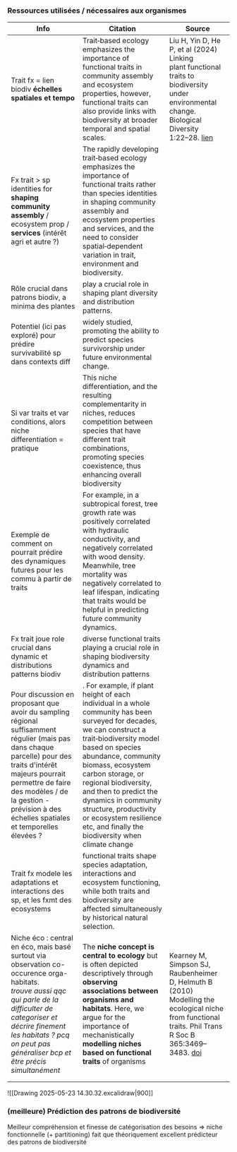 
### Ressources utilisées / nécessaires aux organismes

| Info                                                                                                                                                                                                                                                                      | Citation                                                                                                                                                                                                                                                                                                                                                                                                      | Source                                                                                                                                                                                           |
| ------------------------------------------------------------------------------------------------------------------------------------------------------------------------------------------------------------------------------------------------------------------------- | ------------------------------------------------------------------------------------------------------------------------------------------------------------------------------------------------------------------------------------------------------------------------------------------------------------------------------------------------------------------------------------------------------------- | ------------------------------------------------------------------------------------------------------------------------------------------------------------------------------------------------ |
| Trait fx = lien biodiv **échelles spatiales et tempo**                                                                                                                                                                                                                    | Trait‐based ecology emphasizes the  importance of functional traits in community assembly and ecosystem properties,  however, functional traits can also provide links with biodiversity at broader temporal  and spatial scales.                                                                                                                                                                             | Liu H, Yin D, He P, et al (2024) Linking <br>plant functional traits to biodiversity under<br>environmental change. Biological Diversity<br>1:22–28.  [lien](https://doi.org/10.1002/bod2.12004) |
| Fx trait > sp identities for **shaping community assembly** / ecosystem prop / **services** (intérêt agri et autre ?)                                                                                                                                                     | The rapidly developing trait‐based ecology emphasizes the importance of functional traits rather than species identities in shaping  community assembly and ecosystem properties and services, and  the need to consider spatial‐dependent variation in trait, environment and biodiversity.                                                                                                                  |                                                                                                                                                                                                  |
| Rôle crucial dans patrons biodiv, a minima des plantes                                                                                                                                                                                                                    | play a crucial role in shaping plant  diversity and distribution patterns.                                                                                                                                                                                                                                                                                                                                    |                                                                                                                                                                                                  |
| Potentiel (ici pas exploré) pour prédire survivabilité sp dans contexts diff                                                                                                                                                                                              | widely studied, promoting  the ability to predict species survivorship under future environmental change.                                                                                                                                                                                                                                                                                                     |                                                                                                                                                                                                  |
| Si var traits et var conditions, alors niche differentiation = pratique                                                                                                                                                                                                   | This niche differentiation, and  the resulting complementarity in niches, reduces competition between species that have different trait combinations, promoting  species coexistence, thus enhancing overall biodiversity                                                                                                                                                                                     |                                                                                                                                                                                                  |
| Exemple de comment on pourrait prédire des dynamiques futures pour les commu à partir de traits                                                                                                                                                                           | For example,  in a subtropical forest, tree growth rate was positively correlated  with hydraulic conductivity, and negatively correlated with wood  density. Meanwhile, tree mortality was negatively correlated to leaf  lifespan, indicating that traits would be helpful in predicting future  community dynamics.                                                                                        |                                                                                                                                                                                                  |
| Fx trait joue role crucial dans dynamic et distributions patterns biodiv                                                                                                                                                                                                  | diverse functional traits  playing a crucial role in shaping biodiversity dynamics and distribution patterns                                                                                                                                                                                                                                                                                                  |                                                                                                                                                                                                  |
| Pour discussion en proposant que avoir du sampling régional suffisamment régulier (mais pas dans chaque parcelle) pour des traits d'intérêt majeurs pourrait permettre de faire des modèles / de la gestion - prévision à des échelles spatiales et temporelles élevées ? | . For example, if plant height  of each individual in a whole community has been surveyed for decades, we can construct a trait‐biodiversity model based on species  abundance, community biomass, ecosystem carbon storage, or  regional biodiversity, and then to predict the dynamics in community  structure, productivity or ecosystem resilience etc, and finally the  biodiversity when climate change |                                                                                                                                                                                                  |
| Trait fx modele les adaptations et interactions des sp, et les fxmt des ecosystems                                                                                                                                                                                        | functional traits shape species adaptation, interactions and  ecosystem functioning, while both traits and biodiversity are affected  simultaneously by historical natural selection.                                                                                                                                                                                                                         |                                                                                                                                                                                                  |
| Niche éco : central en éco, mais basé surtout via observation co-occurence orga-habitats.<br>*trouve aussi qqc qui parle de la difficulter de categoriser et décrire finement les habitats ? pcq on peut pas généraliser bcp et être précis simultanément*                | The **niche concept is central to ecology** but is often depicted descriptively through **observing associations between organisms and habitats**. Here, we argue for the importance of mechanistically **modelling niches based on functional traits** of organisms                                                                                                                                          | Kearney M, Simpson SJ, Raubenheimer D, Helmuth B (2010) Modelling the ecological niche from functional traits. Phil Trans R Soc B 365:3469–3483. [doi](https://doi.org/10.1098/rstb.2010.0034)   |
|                                                                                                                                                                                                                                                                           |                                                                                                                                                                                                                                                                                                                                                                                                               |                                                                                                                                                                                                  |
|                                                                                                                                                                                                                                                                           |                                                                                                                                                                                                                                                                                                                                                                                                               |                                                                                                                                                                                                  |

![[Drawing 2025-05-23 14.30.32.excalidraw|900]]





### (meilleure) Prédiction des patrons de biodiversité

Meilleur compréhension et finesse de catégorisation des besoins => niche fonctionnelle (+ partitioning) fait que théoriquement excellent prédicteur des patrons de biodiversité
